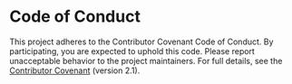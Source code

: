 ﻿# Code of Conduct
This project adheres to the Contributor Covenant Code of Conduct. By participating, you are expected to uphold this code. Please report unacceptable behavior to the project maintainers.
For full details, see the [Contributor Covenant](https://www.contributor-covenant.org/version/2/1/code_of_conduct/) (version 2.1).
